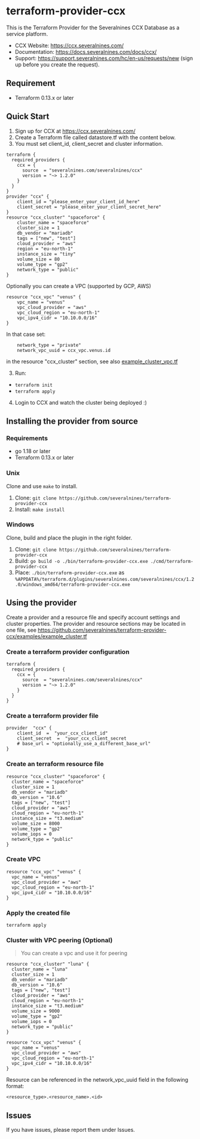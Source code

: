 # terraform-provider-ccx

This is the Terraform Provider for the Severalnines CCX Database as a service platform.
- CCX Website: https://ccx.severalnines.com/
- Documentation: https://docs.severalnines.com/docs/ccx/
- Support: https://support.severalnines.com/hc/en-us/requests/new (sign up before you create the request).

## Requirement
- Terraform 0.13.x or later

## Quick Start
1. Sign up for CCX at https://ccx.severalnines.com/
2. Create a Terraform file called datastore.tf with the content below.
3. You must set client_id, client_secret and cluster information.
```
terraform {
  required_providers {
    ccx = {
      source  = "severalnines.com/severalnines/ccx"
      version = "~> 1.2.0"
    }
  }
}
provider "ccx" {
    client_id = "please_enter_your_client_id_here"
    client_secret = "please_enter_your_client_secret_here"
}
resource "ccx_cluster" "spaceforce" {
    cluster_name = "spaceforce"
    cluster_size = 1
    db_vendor = "mariadb"
    tags = ["new", "test"]
    cloud_provider = "aws"
    region = "eu-north-1"
    instance_size = "tiny"
    volume_size = 80
    volume_type = "gp2"
    network_type = "public"
}
```
Optionally you can create a VPC (supported by GCP, AWS)
```
resource "ccx_vpc" "venus" {
    vpc_name = "venus"
    vpc_cloud_provider = "aws"
    vpc_cloud_region = "eu-north-1"
    vpc_ipv4_cidr = "10.10.0.0/16"
}
```
In that case set:
```
    network_type = "private"
    network_vpc_uuid = ccx_vpc.venus.id
```
in the resource "ccx_cluster" section, see also [example_cluster_vpc.tf](examples/example_cluster.tf)

3. Run:
  - `terraform init`
  - `terraform apply `

4. Login to CCX and watch the cluster being deployed :)

## Installing the provider from source
### Requirements
- go 1.18 or later
- Terraform 0.13.x or later

### Unix
Clone and use `make` to install.
1. Clone:   `git clone https://github.com/severalnines/terraform-provider-ccx`
2. Install: `make install`

### Windows
Clone, build and place the plugin in the right folder.
1. Clone: `git clone https://github.com/severalnines/terraform-provider-ccx`
2. Build: `go build -o ./bin/terraform-provider-ccx.exe ./cmd/terraform-provider-ccx`
3. Place: `./bin/terraform-provider-ccx.exe` as `%APPDATA%/terraform.d/plugins/severalnines.com/severalnines/ccx/1.2.0/windows_amd64/terraform-provider-ccx.exe`

## Using the provider

Create a provider and a resource file and specify account settings and cluster properties. The provider and resource sections may be located in one file, see https://github.com/severalnines/terraform-provider-ccx/examples/example_cluster.tf
### Create a terraform provider configuration
```
terraform {
  required_providers {
    ccx = {
      source  = "severalnines.com/severalnines/ccx"
      version = "~> 1.2.0"
    }
  }
}
```
### Create a terraform provider file
```
provider  "ccx" {
	client_id  =  "your_ccx_client_id"
	client_secret  =  "your_ccx_client_secret
	# base_url = "optionally_use_a_different_base_url"
}
```
### Create an terraform resource file
```
resource "ccx_cluster" "spaceforce" {
  cluster_name = "spaceforce"
  cluster_size = 1
  db_vendor = "mariadb"
  db_version = "10.6"
  tags = ["new", "test"]
  cloud_provider = "aws"
  cloud_region = "eu-north-1"
  instance_size = "t3.medium"
  volume_size = 8000
  volume_type = "gp2"
  volume_iops = 0
  network_type = "public"
}
```
### Create VPC
```
resource "ccx_vpc" "venus" {
  vpc_name = "venus"
  vpc_cloud_provider = "aws"
  vpc_cloud_region = "eu-north-1"
  vpc_ipv4_cidr = "10.10.0.0/16"
}
```

### Apply the created file
`terraform apply`

### Cluster with VPC peering (Optional)
> You can create a vpc and use it for peering

```
resource "ccx_cluster" "luna" {
  cluster_name = "luna"
  cluster_size = 1
  db_vendor = "mariadb"
  db_version = "10.6"
  tags = ["new", "test"]
  cloud_provider = "aws"
  cloud_region = "eu-north-1"
  instance_size = "t3.medium"
  volume_size = 9000
  volume_type = "gp2"
  volume_iops = 0
  network_type = "public"
}

resource "ccx_vpc" "venus" {
  vpc_name = "venus"
  vpc_cloud_provider = "aws"
  vpc_cloud_region = "eu-north-1"
  vpc_ipv4_cidr = "10.10.0.0/16"
}
```
Resource can be referenced in the network_vpc_uuid field in the following format:
```
<resource_type>.<resource_name>.<id>
```
## Issues
If you have issues, please report them under Issues.

